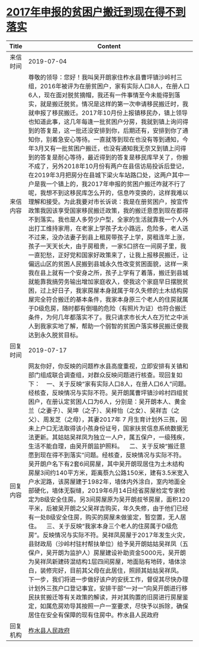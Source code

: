 # [2017年申报的贫困户搬迁到现在得不到落实](http://www.shangluo.gov.cn/zmhd/ldxxxx.jsp?urltype=leadermail.LeaderMailContentUrl&wbtreeid=1112&leadermailid=5343)

| Title |                                                                                                                                                                                                                                                                                                                                                                                                                 Content                                                                                                                                                                                                                                                                                                                                                                                                                 |
|:-----:|-----------------------------------------------------------------------------------------------------------------------------------------------------------------------------------------------------------------------------------------------------------------------------------------------------------------------------------------------------------------------------------------------------------------------------------------------------------------------------------------------------------------------------------------------------------------------------------------------------------------------------------------------------------------------------------------------------------------------------------------------------------------------------------------------------------------------------------------|
| 来信时间  | 2019-07-04                                                                                                                                                                                                                                                                                                                                                                                                                                                                                                                                                                                                                                                                                                                                                                                                                              |
| 来信内容  | 尊敬的领导：您好！我叫吴开朗家住柞水县曹坪镇沙岭村三组，2016年被评为在册贫困户，家有实际人口8人，在册人口6人，现在面对脱贫摘帽，我还有一件事情至今未能得到落实，就是搬迁脱贫。情况是这样的第一次申请移民搬迁时，我就申报了移民搬迁。2017年10月份上报镇移民办，镇上领导也知道此事，这几年每逢一批贫困户分房，我就到镇上询问得到的答复是，这一批还没安排到你，后期还有，安排到你了通知你，别着急安心等待。一直就等到现在也没有等到通知，今年3月又有一批贫困户搬迁，也没有通知我无奈又到镇上问得到的答复是耐心等待，最近得到的答复是移民库早关了，你搬不成了，另外2018年10月份有两户在县信访局投诉后登记，在2019年3月把房分在县城下梁火车站路口处，这两户其中一户是我一个镇上的，我2017年申报的贫困户搬迁咋就不行了呢，我想不到这移民库怎么开的，信息咋变换的，这样我难以理解和接受。为此我要对市长诉说：我是在册贫困户，按宣传政策我因该享受国家移民搬迁政策，我的搬迁意愿到现在都得不到落实。我也是人多劳少户型，全家的生活就靠我一个人外出打工维持家用，在老家上学孩子太小路远，危险多，老人送不过来，没办法妻子到县上租房带孩子上学，房租连年上涨，孩子一天天长大，由于房租贵，一家5口挤在一间房子里，我一直犯愁，正好党和国家好政策来了，让我上报移民搬迁，让偏远山区的贫困人民搬到县城永久性改变贫困面貌，这样一来我在县上就有一个安身之所，孩子上学有了着落，搬迁到县城就能靠我搞劳务输出增加家庭收入，使我这个家庭早日摆脱贫困，过上好日子，我家房屋本身就属于年久失修的土木结构房屋完全符合搬迁的基本条件，我家本身原三个老人的住房就属于D级危房，随时都有倒塌的危险（有照片为证）也符合搬迁条件，为何几年都落实不了。我只请求市长大人在万忙之中派人到我家实地了解，帮助一个弱智的贫困户落实移民搬迁使我达到永久脱贫目标。         |
| 回复时间  | 2019-07-17                                                                                                                                                                                                                                                                                                                                                                                                                                                                                                                                                                                                                                                                                                                                                                                                                              |
| 回复内容  | 网友你好，你反映的问题柞水县高度重视，立即安排有关镇和部门组成联合调查组，对群众反映问题进行核查。现回复如下：    一、关于反映“家有实际人口8人，在册人口6人”问题。经核查，反映情况与实际不符。吴开朗属曹坪镇沙岭村四组贫困户，在册认定贫困人口为6人，分别是：吴开朗本人、黄金兰（之妻子）、吴坤（之子）、吴梓怡（之女）、吴祥吉（之父）、周发芝（之母），其妻2017年 7 月生育计划外三孩，因未上户口无法取得该小孩身份证号，国家扶贫信息系统数据无法更新。其姑姑吴祥凤为独立一人户，属五保户，一级残疾，生活不能自理，由吴开朗监护照料。    二、关于反映“搬迁意愿到现在得不到落实”问题。经核查，反映情况与实际不符。吴开朗户名下有2套6间房屋，其中吴开朗现居住为土木结构房屋3间约140平方米，距离蔡九公路150米，建有3.5米宽入户水泥路，该房屋建于1982年，墙体内外涂白，室内地面全部硬化，墙体无裂缝，2019年6月14日经省房屋检定专家检定为B级安全住房。另3间房屋原为吴开朗叔爷房屋，面积120平米，后被吴开朗之父吴祥吉购买，年久失修，由于他们已经有一处B级安全住房，购买的房屋未做鉴定，暂空置，无人居住。    三、关于反映“我家本身三个老人的住房属于D级危房”。反映情况与实际不符。吴祥凤房屋于2017年发生火灾，县财政局（沙岭村驻村帮扶单位）给予吴开朗姑姑吴祥凤（五保户，吴开朗为监护人）房屋建设补助资金5000元，吴开朗为吴祥凤新建砖混结构1层四间房屋，地面贴有地砖，墙体涂白，装修完好，目前其父母在此居住，照顾其姑姑吴祥凤。    下一步，我们将进一步做好该户的安抚工作，督促其尽快办理计划外三孩户口登记事宜，安排干部“一对一”向吴开朗进行移民扶贫搬迁等有关政策的解读，并对其购置的旧房进行房屋鉴定，如属危房劝导其按照一户一室要求，尽快予以拆除，确保居住在安全有保障的现有住房中。柞水县人民政府 |
| 回复机构  | [柞水县人民政府](../../category/agencies/柞水县人民政府.md)                                                                                                                                                                                                                                                                                                                                                                                                                                                                                                                                                                                                                                                                                                                                                                                           |